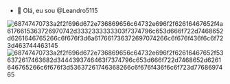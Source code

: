 - 👋 Olá, eu sou @Leandro5115

![68747470733a2f2f696d672e736869656c64732e696f2f62616467652f4a6176615363726970742d3332333333303f7374796c653d666f722d7468652d6261646765266c6f676f3d6a617661736372697074266c6f676f436f6c6f723d463744463145](https://user-images.githubusercontent.com/104234204/164803298-6f3a3477-930a-467e-a72f-c898e56a95f7.svg)
![68747470733a2f2f696d672e736869656c64732e696f2f62616467652f536372617463682d3444393746463f7374796c653d666f722d7468652d6261646765266c6f676f3d53637261746368266c6f676f436f6c6f723d7768697465](https://user-images.githubusercontent.com/104234204/164803328-be81d018-61d6-455c-8997-52f3e6eaa790.svg)
<!---
Leandro5115/Leandro5115 is a ✨ special ✨ repository because its `README.md` (this file) appears on your GitHub profile.
You can click the Preview link to take a look at your changes.
--->

